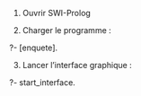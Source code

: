 1) Ouvrir SWI-Prolog

2) Charger le programme :

?- [enquete].


3) Lancer l’interface graphique :

?- start_interface.
